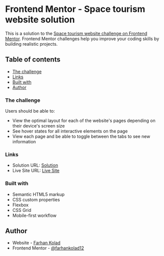 # Frontend Mentor - Space tourism website solution

This is a solution to the [Space tourism website challenge on Frontend Mentor](https://www.frontendmentor.io/challenges/space-tourism-multipage-website-gRWj1URZ3). Frontend Mentor challenges help you improve your coding skills by building realistic projects.

## Table of contents

- [The challenge](#the-challenge)
- [Links](#links)
- [Built with](#built-with)
- [Author](#author)

### The challenge

Users should be able to:

- View the optimal layout for each of the website's pages depending on their device's screen size
- See hover states for all interactive elements on the page
- View each page and be able to toggle between the tabs to see new information

### Links

- Solution URL: [Solution](https://your-solution-url.com)
- Live Site URL: [Live Site](https://spacex-by-farhan.netlify.app/)

### Built with

- Semantic HTML5 markup
- CSS custom properties
- Flexbox
- CSS Grid
- Mobile-first workflow

## Author

- Website - [Farhan Kolad](https://www.your-site.com)
- Frontend Mentor - [@farhankolad12](https://www.frontendmentor.io/profile/farhankolad12)
